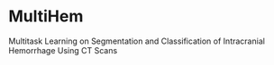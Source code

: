 # MultiHem
Multitask Learning on Segmentation and Classification of Intracranial Hemorrhage Using CT Scans
